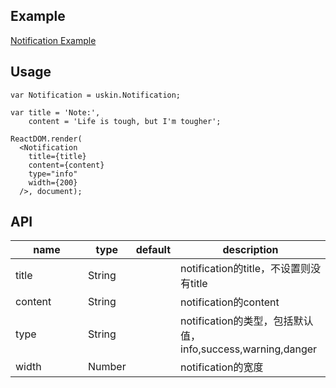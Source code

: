 ## Example
<a href="./notification.html" target="_blank">Notification Example</a>

## Usage
```
var Notification = uskin.Notification;

var title = 'Note:',
    content = 'Life is tough, but I'm tougher';

ReactDOM.render(
  <Notification
    title={title}
    content={content}
    type="info"
    width={200}
  />, document);
```

## API
<table>
  <thead>
    <tr>
      <th style="width: 100px;">name</th>
      <th style="width: 50px;">type</th>
      <th style="width: 50px;">default</th>
      <th>description</th>
    </tr>
  </thead>
  <tbody>
    <tr>
      <td>title</td>
      <td>String</td>
      <td></td>
      <td>notification的title，不设置则没有title</td>
    </tr>
    <tr>
      <td>content</td>
      <td>String</td>
      <td></td>
      <td>notification的content</td>
    </tr>
    <tr>
      <td>type</td>
      <td>String</td>
      <td></td>
      <td>notification的类型，包括默认值，info,success,warning,danger</td>
    </tr>
    <tr>
      <td>width</td>
      <td>Number</td>
      <td></td>
      <td>notification的宽度</td>
    </tr>
  </tbody>
</table>
